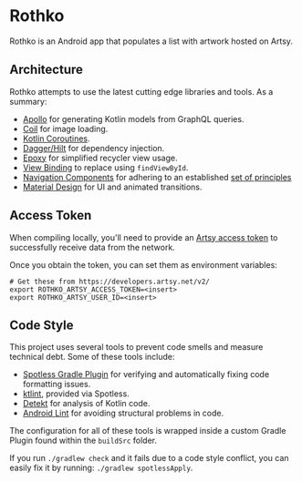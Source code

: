 # Rothko
Rothko is an Android app that populates a list with artwork hosted on Artsy.

## Architecture
Rothko attempts to use the latest cutting edge libraries and tools. As a summary:
- [Apollo](https://github.com/apollographql/apollo-android) for generating Kotlin models from GraphQL queries.
- [Coil](https://github.com/coil-kt/coil) for image loading.
- [Kotlin Coroutines](https://kotlinlang.org/docs/reference/coroutines/coroutines-guide.html).
- [Dagger/Hilt](https://dagger.dev/hilt/) for dependency injection.
- [Epoxy](https://github.com/airbnb/epoxy) for simplified recycler view usage.
- [View Binding](https://developer.android.com/topic/libraries/view-binding) to replace using `findViewById`.
- [Navigation Components](https://developer.android.com/guide/navigation/navigation-getting-started) for adhering to an established [set of principles](https://developer.android.com/guide/navigation/navigation-principles)
- [Material Design](https://material.io/develop/android) for UI and animated transitions.

## Access Token
When compiling locally, you'll need to provide an [Artsy access token](https://developers.artsy.net/v2/) to successfully receive data from the network.

Once you obtain the token, you can set them as environment variables:
```
# Get these from https://developers.artsy.net/v2/
export ROTHKO_ARTSY_ACCESS_TOKEN=<insert>
export ROTHKO_ARTSY_USER_ID=<insert>
```

## Code Style
This project uses several tools to prevent code smells and measure technical debt. Some of these tools include:
- [Spotless Gradle Plugin](https://github.com/diffplug/spotless/tree/main/plugin-gradle) for verifying and automatically fixing code formatting issues.
- [ktlint](https://github.com/pinterest/ktlint), provided via Spotless.
- [Detekt](https://detekt.github.io/detekt/) for analysis of Kotlin code.
- [Android Lint](https://developer.android.com/studio/write/lint) for avoiding structural problems in code.

The configuration for all of these tools is wrapped inside a custom Gradle Plugin found within the `buildSrc` folder.

If you run `./gradlew check` and it fails due to a code style conflict, you can easily fix it by running: `./gradlew spotlessApply`.
